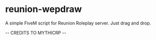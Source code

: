 # reunion-wepdraw
A simple FiveM script for Reunion Roleplay server.
Just drag and drop.

-- CREDITS TO MYTHICRP --
